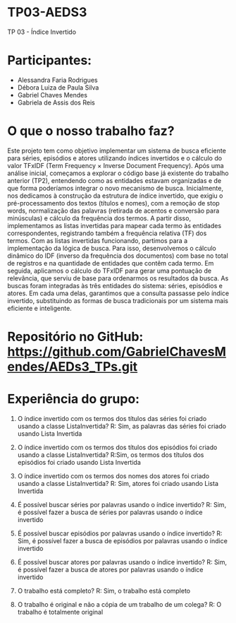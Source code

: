 # TP03-AEDS3
TP 03 - Índice Invertido 

# Participantes:
 - Alessandra Faria Rodrigues
 - Débora Luiza de Paula Silva
 - Gabriel Chaves Mendes
 - Gabriela de Assis dos Reis

# O que o nosso trabalho faz?
Este projeto tem como objetivo implementar um sistema de busca eficiente para séries, episódios e atores utilizando índices invertidos e o cálculo do valor TFxIDF (Term Frequency × Inverse Document Frequency). 
Após uma análise inicial, começamos a explorar o código base já existente do trabalho anterior (TP2), entendendo como as entidades estavam organizadas e de que forma poderíamos integrar o novo mecanismo de busca. Inicialmente, nos dedicamos à construção da estrutura de índice invertido, que exigiu o pré-processamento dos textos (títulos e nomes), com a remoção de stop words, normalização das palavras (retirada de acentos e conversão para minúsculas) e cálculo da frequência dos termos. A partir disso, implementamos as listas invertidas para mapear cada termo às entidades correspondentes, registrando também a frequência relativa (TF) dos termos. 
Com as listas invertidas funcionando, partimos para a implementação da lógica de busca. Para isso, desenvolvemos o cálculo dinâmico do IDF (inverso da frequência dos documentos) com base no total de registros e na quantidade de entidades que contêm cada termo. Em seguida, aplicamos o cálculo do TFxIDF para gerar uma pontuação de relevância, que serviu de base para ordenarmos os resultados da busca. As buscas foram integradas às três entidades do sistema: séries, episódios e atores. Em cada uma delas, garantimos que a consulta passasse pelo índice invertido, substituindo as formas de busca tradicionais por um sistema mais eficiente e inteligente.

# Repositório no GitHub: https://github.com/GabrielChavesMendes/AEDs3_TPs.git

# Experiência do grupo:
1. O índice invertido com os termos dos títulos das séries foi criado usando a classe ListaInvertida?
R: Sim, as palavras das séries foi criado usando Lista Invertida 

2. O índice invertido com os termos dos títulos dos episódios foi criado usando a classe ListaInvertida?
R:Sim, os termos dos títulos dos episódios foi criado usando Lista Invertida

3. O índice invertido com os termos dos nomes dos atores foi criado usando a classe ListaInvertida?
R: Sim, atores foi criado usando Lista Invertida

4. É possível buscar séries por palavras usando o índice invertido?
R: Sim, é possível fazer a busca de séries por palavras usando o índice invertido

5. É possível buscar episódios por palavras usando o índice invertido?
R: Sim, é possível fazer a busca de episódios por palavras usando o índice invertido

6. É possível buscar atores por palavras usando o índice invertido?
R: Sim, é possível fazer a busca de atores por palavras usando o índice invertido

7. O trabalho está completo?
R: Sim, o trabalho está completo

8. O trabalho é original e não a cópia de um trabalho de um colega?
R: O trabalho é totalmente original 
